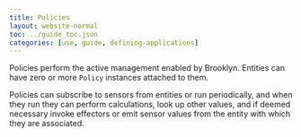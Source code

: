 ```yaml
---
title: Policies
layout: website-normal
toc: ../guide_toc.json
categories: [use, guide, defining-applications]
---
```


Policies perform the active management enabled by Brooklyn. Entities can have zero or more ``Policy`` instances attached to them. 

Policies can subscribe to sensors from entities or run periodically, and
when they run they can perform calculations, look up other values, and if deemed necessary invoke effectors or emit sensor values from the entity with which they are associated.
